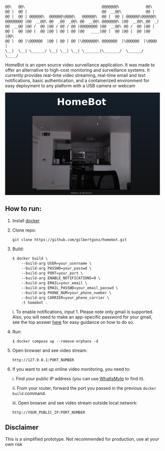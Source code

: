 ```
@@\   @@\                                   @@@@@@@\            @@\     
@@ |  @@ |                                  @@  __@@\           @@ |    
@@ |  @@ | @@@@@@\  @@@@@@\@@@@\   @@@@@@\  @@ |  @@ | @@@@@@\@@@@@@\   
@@@@@@@@ |@@  __@@\ @@  _@@  _@@\ @@  __@@\ @@@@@@@\ |@@  __@@\_@@  _|  
@@  __@@ |@@ /  @@ |@@ / @@ / @@ |@@@@@@@@ |@@  __@@\ @@ /  @@ |@@ |    
@@ |  @@ |@@ |  @@ |@@ | @@ | @@ |@@   ____|@@ |  @@ |@@ |  @@ |@@ |@@\ 
@@ |  @@ |\@@@@@@  |@@ | @@ | @@ |\@@@@@@@\ @@@@@@@  |\@@@@@@  |\@@@@  |
\__|  \__| \______/ \__| \__| \__| \_______|\_______/  \______/  \____/
```
 
HomeBot is an open source video surveillance application. It was made to offer an alternative to high-cost monitoring and surveillance systems. It currently provides real-time video streaming, real-time email and text notifications, basic authentication, and a containerized environment for easy deployment to any platform with a USB camera or webcam

<p align="center">
  <img src="https://github.com/gilbertgonz/homebot/blob/main/imgs/example.png">
</p>

## How to run:
1. Install [docker](https://docs.docker.com/engine/install/)

2. Clone repo:
    ```
    git clone https://github.com/gilbertgonz/homebot.git
    ```

3. Build:
    ```
    $ docker build \
        --build-arg USER=your_username \
        --build-arg PASSWD=your_passwd \
        --build-arg PORT=your_port \
        --build-arg ENABLE_NOTIFICATIONS=0 \
        --build-arg EMAIL=your_email \
        --build-arg EMAIL_PASSWD=your_email_passwd \
        --build-arg PHONE_NUM=your_phone_number \
        --build-arg CARRIER=your_phone_carrier \
        -t homebot .
    ```
    i. To enable notifications, input 1. Please note only gmail is supported. Also, you will need to make an app-specific password for your gmail, see the top answer [here](https://stackoverflow.com/questions/77340573/python-script-for-sending-an-email-via-gmail-refuses-to-accept-username-and-app) for easy guidance on how to do so.

4. Run:
    ```
    $ docker compose up --remove-orphans -d
    ```

5. Open browser and see video stream:
    ```
    http://127.0.0.1:PORT_NUMBER
    ```

6. If you want to set up online video monitoring, you need to:
    
    i. Find your public IP address (you can use [WhatIsMyIp](https://whatismyipaddress.com/) to find it).
    
    ii. From your router, forward the port you passed in the previous `docker build` command. 

    iii.  Open browser and see video stream outside local network:
    ```
    http://YOUR_PUBLIC_IP:PORT_NUMBER
    ```

 ## Disclaimer
 This is a simplified prototype. Not recommended for production, use at your own risk
